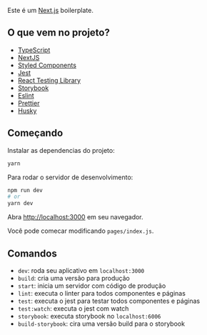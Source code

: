 Este é um [Next.js](https://nextjs.org/) boilerplate.

## O que vem no projeto?

- [TypeScript](https://www.typescriptlang.org/)
- [NextJS](https://nextjs.org/)
- [Styled Components](https://styled-components.com/)
- [Jest](https://jestjs.io/)
- [React Testing Library](https://testing-library.com/docs/react-testing-library/intro)
- [Storybook](https://storybook.js.org/)
- [Eslint](https://eslint.org/)
- [Prettier](https://prettier.io/)
- [Husky](https://github.com/typicode/husky)

## Começando

Instalar as dependencias do projeto:

```bash
yarn
```

Para rodar o servidor de desenvolvimento:

```bash
npm run dev
# or
yarn dev
```

Abra [http://localhost:3000](http://localhost:3000) em seu navegador.

Você pode comecar modificando `pages/index.js`.

## Comandos

- `dev`: roda seu aplicativo em `localhost:3000`
- `build`: cria uma versão para produção
- `start`: inicia um servidor com código de produção
- `lint`: executa o linter para todos componentes e páginas
- `test`: executa o jest para testar todos componentes e páginas
- `test:watch`: executa o jest com watch
- `storybook`: executa storybook no `localhost:6006`
- `build-storybook`: cira uma versão build para o storybook
